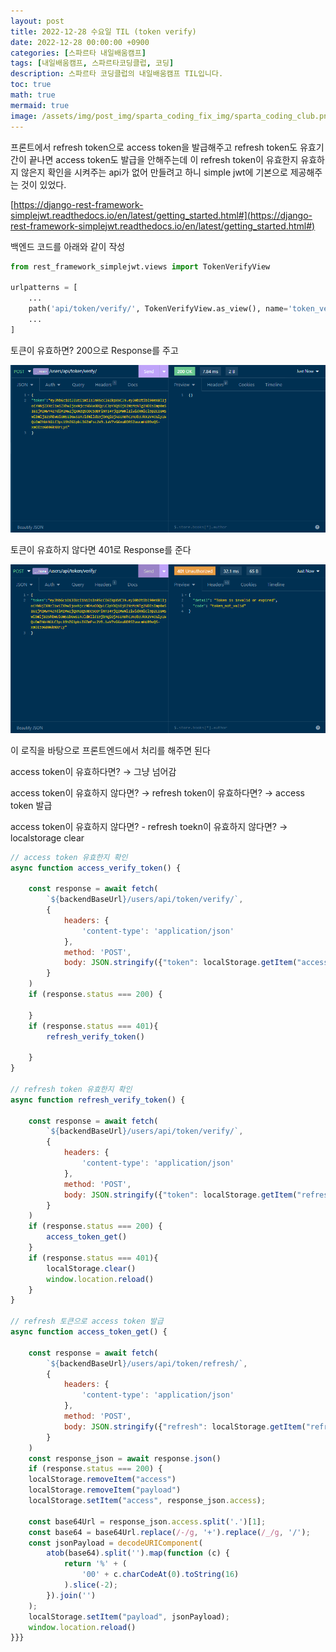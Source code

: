 ```yaml
---
layout: post
title: 2022-12-28 수요일 TIL (token verify)
date: 2022-12-28 00:00:00 +0900
categories: [스파르타 내일배움캠프]
tags: [내일배움캠프, 스파르타코딩클럽, 코딩]
description: 스파르타 코딩클럽의 내일배움캠프 TIL입니다.
toc: true
math: true
mermaid: true
image: /assets/img/post_img/sparta_coding_fix_img/sparta_coding_club.png
---
```

프론트에서 refresh token으로 access token을 발급해주고 refresh token도 유효기간이 끝나면 access token도 발급을 안해주는데 이 refresh token이 유효한지 유효하지 않은지 확인을 시켜주는 api가 없어 만들려고 하니 simple jwt에 기본으로 제공해주는 것이 있었다.  

[https://django-rest-framework-simplejwt.readthedocs.io/en/latest/getting_started.html#](https://django-rest-framework-simplejwt.readthedocs.io/en/latest/getting_started.html#)

백엔드 코드를 아래와 같이 작성

```python
from rest_framework_simplejwt.views import TokenVerifyView

urlpatterns = [
    ...
    path('api/token/verify/', TokenVerifyView.as_view(), name='token_verify'),
    ...
]
```

토큰이 유효하면? 200으로 Response를 주고

![1](/assets/img/post_img/2022-12-28/1.png)

토큰이 유효하지 않다면 401로 Response를 준다

![2](/assets/img/post_img/2022-12-28/2.png)

이 로직을 바탕으로 프론트엔드에서 처리를 해주면 된다

access token이 유효하다면? → 그냥 넘어감

access token이 유효하지 않다면? → refresh token이 유효하다면? → access  token 발급

access token이 유효하지 않다면? - refresh toekn이 유효하지 않다면? → localstorage clear 

```jsx
// access token 유효한지 확인
async function access_verify_token() {

    const response = await fetch(
        `${backendBaseUrl}/users/api/token/verify/`,
        { 
            headers: {
                'content-type': 'application/json'
            },
            method: 'POST',
            body: JSON.stringify({"token": localStorage.getItem("access")})
        }
    )
    if (response.status === 200) { 

    }
    if (response.status === 401){
        refresh_verify_token()
        
    }
}

// refresh token 유효한지 확인
async function refresh_verify_token() {

    const response = await fetch(
        `${backendBaseUrl}/users/api/token/verify/`,
        { 
            headers: {
                'content-type': 'application/json'
            },
            method: 'POST',
            body: JSON.stringify({"token": localStorage.getItem("refresh")})
        }
    )
    if (response.status === 200) { 
        access_token_get()
    }
    if (response.status === 401){
        localStorage.clear()
        window.location.reload()
    }
}

// refresh 토큰으로 access token 발급
async function access_token_get() {

    const response = await fetch(
        `${backendBaseUrl}/users/api/token/refresh/`,
        { 
            headers: {
                'content-type': 'application/json'
            },
            method: 'POST',
            body: JSON.stringify({"refresh": localStorage.getItem("refresh")})
        }
    )
    const response_json = await response.json()
    if (response.status === 200) {
    localStorage.removeItem("access")
    localStorage.removeItem("payload")
    localStorage.setItem("access", response_json.access); 

    const base64Url = response_json.access.split('.')[1];
    const base64 = base64Url.replace(/-/g, '+').replace(/_/g, '/');
    const jsonPayload = decodeURIComponent(
        atob(base64).split('').map(function (c) {
            return '%' + (
                '00' + c.charCodeAt(0).toString(16)
            ).slice(-2);
        }).join('')
    );
    localStorage.setItem("payload", jsonPayload);
    window.location.reload()
}}}
```